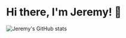# Hi there, I'm Jeremy! 👋
![Jeremy's GitHub stats](https://github-readme-stats.vercel.app/api?username=jquihano&show_icons=true&theme=radical)
